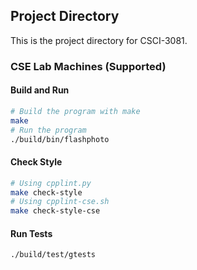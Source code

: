 ## Project Directory

This is the project directory for CSCI-3081.

### CSE Lab Machines (Supported)

#### Build and Run

```bash
# Build the program with make
make
# Run the program
./build/bin/flashphoto
```
 
#### Check Style

```bash
# Using cpplint.py
make check-style
# Using cpplint-cse.sh
make check-style-cse
```

#### Run Tests

```bash
./build/test/gtests
```

